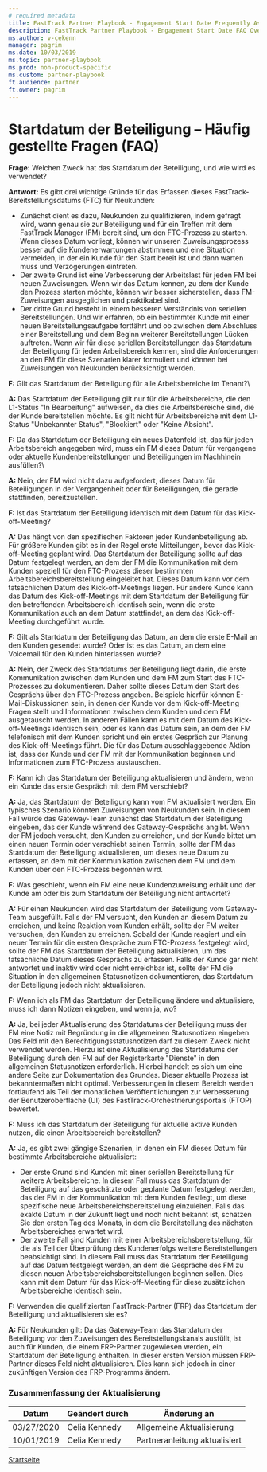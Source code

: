 ```yaml
---  
# required metadata  
title: FastTrack Partner Playbook - Engagement Start Date Frequently Asked Questions (FAQ)
description: FastTrack Partner Playbook - Engagement Start Date FAQ Overview
ms.author: v-cekenn
manager: pagrim
ms.date: 10/03/2019  
ms.topic: partner-playbook  
ms.prod: non-product-specific  
ms.custom: partner-playbook  
ft.audience: partner  
ft.owner: pagrim
--- 
```

   
# Startdatum der Beteiligung – Häufig gestellte Fragen (FAQ)

**Frage:** Welchen Zweck hat das Startdatum der Beteiligung, und wie wird es verwendet?

**Antwort:** Es gibt drei wichtige Gründe für das Erfassen dieses FastTrack-Bereitstellungsdatums (FTC) für Neukunden:

- Zunächst dient es dazu, Neukunden zu qualifizieren, indem gefragt wird, wann genau sie zur Beteiligung und für ein Treffen mit dem FastTrack Manager (FM) bereit sind, um den FTC-Prozess zu starten. Wenn dieses Datum vorliegt, können wir unseren Zuweisungsprozess besser auf die Kundenerwartungen abstimmen und eine Situation vermeiden, in der ein Kunde für den Start bereit ist und dann warten muss und Verzögerungen eintreten.  
-  Der zweite Grund ist eine Verbesserung der Arbeitslast für jeden FM bei neuen Zuweisungen. Wenn wir das Datum kennen, zu dem der Kunde den Prozess starten möchte, können wir besser sicherstellen, dass FM-Zuweisungen ausgeglichen und praktikabel sind.  
-  Der dritte Grund besteht in einem besseren Verständnis von seriellen Bereitstellungen. Und wir erfahren, ob ein bestimmter Kunde mit einer neuen Bereitstellungsaufgabe fortfährt und ob zwischen dem Abschluss einer Bereitstellung und dem Beginn weiterer Bereitstellungen Lücken auftreten. Wenn wir für diese seriellen Bereitstellungen das Startdatum der Beteiligung für jeden Arbeitsbereich kennen, sind die Anforderungen an den FM für diese Szenarien klarer formuliert und können bei Zuweisungen von Neukunden berücksichtigt werden.  

**F:** Gilt das Startdatum der Beteiligung für alle Arbeitsbereiche im Tenant?\

**A:** Das Startdatum der Beteiligung gilt nur für die Arbeitsbereiche, die den L1-Status "In Bearbeitung" aufweisen, da dies die Arbeitsbereiche sind, die der Kunde bereitstellen möchte. Es gilt nicht für Arbeitsbereiche mit dem L1-Status "Unbekannter Status", "Blockiert" oder "Keine Absicht".  

**F:** Da das Startdatum der Beteiligung ein neues Datenfeld ist, das für jeden Arbeitsbereich angegeben wird, muss ein FM dieses Datum für vergangene oder aktuelle Kundenbereitstellungen und Beteiligungen im Nachhinein ausfüllen?\

**A:** Nein, der FM wird nicht dazu aufgefordert, dieses Datum für Beteiligungen in der Vergangenheit oder für Beteiligungen, die gerade stattfinden, bereitzustellen.  

**F:** Ist das Startdatum der Beteiligung identisch mit dem Datum für das Kick-off-Meeting?  

**A:** Das hängt von den spezifischen Faktoren jeder Kundenbeteiligung ab. Für größere Kunden gibt es in der Regel erste Mitteilungen, bevor das Kick-off-Meeting geplant wird. Das Startdatum der Beteiligung sollte auf das Datum festgelegt werden, an dem der FM die Kommunikation mit dem Kunden speziell für den FTC-Prozess dieser bestimmten Arbeitsbereichsbereitstellung eingeleitet hat. Dieses Datum kann vor dem tatsächlichen Datum des Kick-off-Meetings liegen. Für andere Kunde kann das Datum des Kick-off-Meetings mit dem Startdatum der Beteiligung für den betreffenden Arbeitsbereich identisch sein, wenn die erste Kommunikation auch an dem Datum stattfindet, an dem das Kick-off-Meeting durchgeführt wurde.  

**F:** Gilt als Startdatum der Beteiligung das Datum, an dem die erste E-Mail an den Kunden gesendet wurde? Oder ist es das Datum, an dem eine Voicemail für den Kunden hinterlassen wurde?  

**A:** Nein, der Zweck des Startdatums der Beteiligung liegt darin, die erste Kommunikation zwischen dem Kunden und dem FM zum Start des FTC-Prozesses zu dokumentieren. Daher sollte dieses Datum den Start des Gesprächs über den FTC-Prozess angeben. Beispiele hierfür können E-Mail-Diskussionen sein, in denen der Kunde vor dem Kick-off-Meeting Fragen stellt und Informationen zwischen dem Kunden und dem FM ausgetauscht werden. In anderen Fällen kann es mit dem Datum des Kick-off-Meetings identisch sein, oder es kann das Datum sein, an dem der FM telefonisch mit dem Kunden spricht und ein erstes Gespräch zur Planung des Kick-off-Meetings führt. Die für das Datum ausschlaggebende Aktion ist, dass der Kunde und der FM mit der Kommunikation beginnen und Informationen zum FTC-Prozess austauschen.  

**F:** Kann ich das Startdatum der Beteiligung aktualisieren und ändern, wenn ein Kunde das erste Gespräch mit dem FM verschiebt?  

**A:** Ja, das Startdatum der Beteiligung kann vom FM aktualisiert werden. Ein typisches Szenario könnten Zuweisungen von Neukunden sein. In diesem Fall würde das Gateway-Team zunächst das Startdatum der Beteiligung eingeben, das der Kunde während des Gateway-Gesprächs angibt. Wenn der FM jedoch versucht, den Kunden zu erreichen, und der Kunde bittet um einen neuen Termin oder verschiebt seinen Termin, sollte der FM das Startdatum der Beteiligung aktualisieren, um dieses neue Datum zu erfassen, an dem mit der Kommunikation zwischen dem FM und dem Kunden über den FTC-Prozess begonnen wird.  

**F:** Was geschieht, wenn ein FM eine neue Kundenzuweisung erhält und der Kunde am oder bis zum Startdatum der Beteiligung nicht antwortet?

**A:** Für einen Neukunden wird das Startdatum der Beteiligung vom Gateway-Team ausgefüllt. Falls der FM versucht, den Kunden an diesem Datum zu erreichen, und keine Reaktion vom Kunden erhält, sollte der FM weiter versuchen, den Kunden zu erreichen. Sobald der Kunde reagiert und ein neuer Termin für die ersten Gespräche zum FTC-Prozess festgelegt wird, sollte der FM das Startdatum der Beteiligung aktualisieren, um das tatsächliche Datum dieses Gesprächs zu erfassen. 
Falls der Kunde gar nicht antwortet und inaktiv wird oder nicht erreichbar ist, sollte der FM die Situation in den allgemeinen Statusnotizen dokumentieren, das Startdatum der Beteiligung jedoch nicht aktualisieren.  

**F:** Wenn ich als FM das Startdatum der Beteiligung ändere und aktualisiere, muss ich dann Notizen eingeben, und wenn ja, wo?  

**A:** Ja, bei jeder Aktualisierung des Startdatums der Beteiligung muss der FM eine Notiz mit Begründung in die allgemeinen Statusnotizen eingeben. Das Feld mit den Berechtigungsstatusnotizen darf zu diesem Zweck nicht verwendet werden. Hierzu ist eine Aktualisierung des Startdatums der Beteiligung durch den FM auf der Registerkarte "Dienste" in den allgemeinen Statusnotizen erforderlich. Hierbei handelt es sich um eine andere Seite zur Dokumentation des Grundes. Dieser aktuelle Prozess ist bekanntermaßen nicht optimal. Verbesserungen in diesem Bereich werden fortlaufend als Teil der monatlichen Veröffentlichungen zur Verbesserung der Benutzeroberfläche (UI) des FastTrack-Orchestrierungsportals (FTOP) bewertet.  

**F:** Muss ich das Startdatum der Beteiligung für aktuelle aktive Kunden nutzen, die einen Arbeitsbereich bereitstellen?  

**A:** Ja, es gibt zwei gängige Szenarien, in denen ein FM dieses Datum für bestimmte Arbeitsbereiche aktualisiert:

-  Der erste Grund sind Kunden mit einer seriellen Bereitstellung für weitere Arbeitsbereiche. In diesem Fall muss das Startdatum der Beteiligung auf das geschätzte oder geplante Datum festgelegt werden, das der FM in der Kommunikation mit dem Kunden festlegt, um diese spezifische neue Arbeitsbereichsbereitstellung einzuleiten. Falls das exakte Datum in der Zukunft liegt und noch nicht bekannt ist, schätzen Sie den ersten Tag des Monats, in dem die Bereitstellung des nächsten Arbeitsbereiches erwartet wird.
-  Der zweite Fall sind Kunden mit einer Arbeitsbereichsbereitstellung, für die als Teil der Überprüfung des Kundenerfolgs weitere Bereitstellungen beabsichtigt sind. In diesem Fall muss das Startdatum der Beteiligung auf das Datum festgelegt werden, an dem die Gespräche des FM zu diesen neuen Arbeitsbereichsbereitstellungen beginnen sollen. Dies kann mit dem Datum für das Kick-off-Meeting für diese zusätzlichen Arbeitsbereiche identisch sein.  

**F:** Verwenden die qualifizierten FastTrack-Partner (FRP) das Startdatum der Beteiligung und aktualisieren sie es?  

**A:** Für Neukunden gilt: Da das Gateway-Team das Startdatum der Beteiligung vor den Zuweisungen des Bereitstellungskanals ausfüllt, ist auch für Kunden, die einem FRP-Partner zugewiesen werden, ein Startdatum der Beteiligung enthalten. In dieser ersten Version müssen FRP-Partner dieses Feld nicht aktualisieren. Dies kann sich jedoch in einer zukünftigen Version des FRP-Programms ändern.

### Zusammenfassung der Aktualisierung

|Datum|Geändert durch|Änderung an|
|---------|---------------|----------------------------|
|03/27/2020| Celia Kennedy| Allgemeine Aktualisierung|
|10/01/2019| Celia Kennedy| Partneranleitung aktualisiert|

[Startseite](http://partner-docs.microsoft.com)

